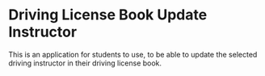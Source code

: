 # Driving License Book Update Instructor

This is an application for students to use, to be able to update
the selected driving instructor in their driving license book.

